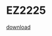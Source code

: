 # EZ2225

[download](http://raw.githack.com/z1996xm/BIGTREETECH/main/docs/prints/calibrate_size.stlf")
